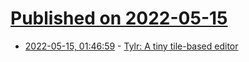 # [Published on 2022-05-15](index.md)

* [2022-05-15, 01:46:59](https://news.ycombinator.com/item?id=31384528) - [Tylr: A tiny tile-based editor](https://tylr.fun/)
